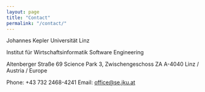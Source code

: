 ```yaml
---
layout: page
title: "Contact"
permalink: "/contact/"
---
```



Johannes Kepler Universität Linz

Institut für Wirtschaftsinformatik
Software Engineering

Altenberger Straße 69
Science Park 3, Zwischengeschoss ZA
A-4040 Linz / Austria / Europe

Phone: +43 732 2468-4241
Email: office@se.jku.at



<p></p>
<p></p>